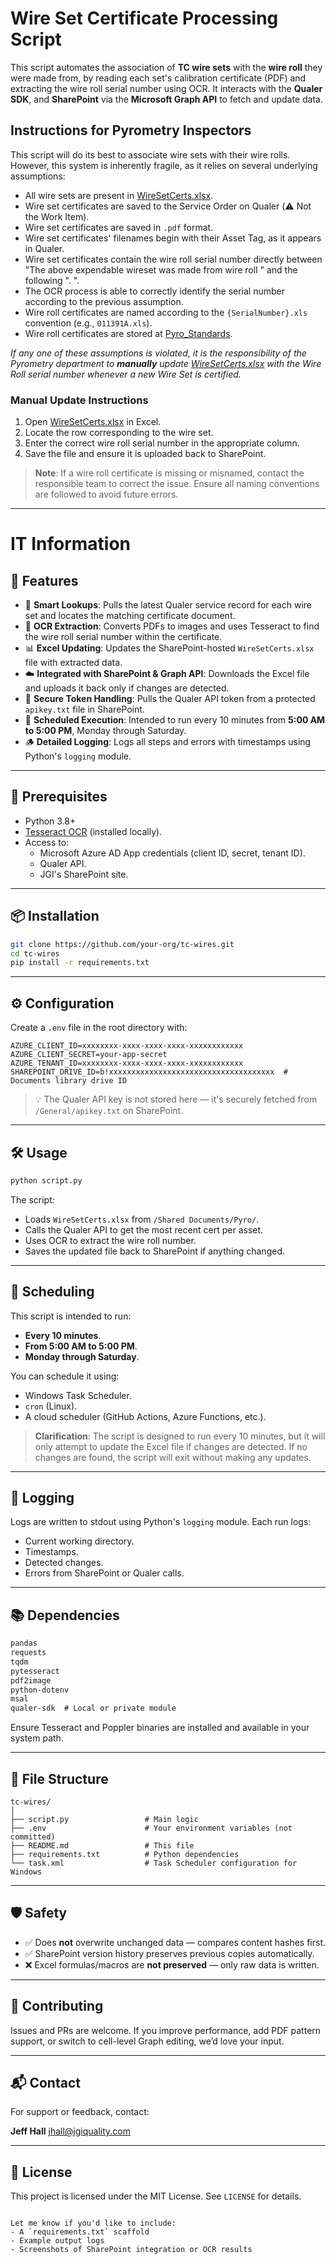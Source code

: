 # Wire Set Certificate Processing Script

This script automates the association of **TC wire sets** with the **wire roll** they were made from, by reading each set's calibration certificate (PDF) and extracting the wire roll serial number using OCR. It interacts with the **Qualer SDK**, and **SharePoint** via the **Microsoft Graph API** to fetch and update data.

## Instructions for Pyrometry Inspectors

This script will do its best to associate wire sets with their wire rolls. However, this system is inherently fragile, as it relies on several underlying assumptions:

+ All wire sets are present in [WireSetCerts.xlsx](https://jgiquality.sharepoint.com/:x:/s/JGI/Ed0TEK1rlx9EjiIk6tqYX7cBeNrpNLL4JyOxY30ts-qnZA?e=eeKWFF).
+ Wire set certificates are saved to the Service Order on Qualer (⚠️ Not the Work Item).
+ Wire set certificates are saved in `.pdf` format.
+ Wire set certificates' filenames begin with their Asset Tag, as it appears in Qualer.
+ Wire set certificates contain the wire roll serial number directly between "The above expendable wireset was made from wire roll " and the following ". ".
+ The OCR process is able to correctly identify the serial number according to the previous assumption.
+ Wire roll certificates are named according to the `{SerialNumber}.xls` convention (e.g., `011391A.xls`).
+ Wire roll certificates are stored at [Pyro_Standards](https://jgiquality.sharepoint.com/sites/JGI/Shared%20Documents/Pyro/Pyro_Standards/).

_If any one of these assumptions is violated, it is the responsibility of the Pyrometry department to **manually** update [WireSetCerts.xlsx](https://jgiquality.sharepoint.com/sites/JGI/Shared%20Documents/Pyro/WireSetCerts.xlsx) with the Wire Roll serial number whenever a new Wire Set is certified._

### Manual Update Instructions

1. Open [WireSetCerts.xlsx](https://jgiquality.sharepoint.com/sites/JGI/Shared%20Documents/Pyro/WireSetCerts.xlsx) in Excel.
2. Locate the row corresponding to the wire set.
3. Enter the correct wire roll serial number in the appropriate column.
4. Save the file and ensure it is uploaded back to SharePoint.

> **Note**: If a wire roll certificate is missing or misnamed, contact the responsible team to correct the issue. Ensure all naming conventions are followed to avoid future errors.

---

# IT Information

## 🚀 Features

- 🧠 **Smart Lookups**: Pulls the latest Qualer service record for each wire set and locates the matching certificate document.
- 🧾 **OCR Extraction**: Converts PDFs to images and uses Tesseract to find the wire roll serial number within the certificate.
- 📊 **Excel Updating**: Updates the SharePoint-hosted `WireSetCerts.xlsx` file with extracted data.
- ☁️ **Integrated with SharePoint & Graph API**: Downloads the Excel file and uploads it back only if changes are detected.
- 🔐 **Secure Token Handling**: Pulls the Qualer API token from a protected `apikey.txt` file in SharePoint.
- 🔁 **Scheduled Execution**: Intended to run every 10 minutes from **5:00 AM to 5:00 PM**, Monday through Saturday.
- 🪵 **Detailed Logging**: Logs all steps and errors with timestamps using Python's `logging` module.

---

## 🧱 Prerequisites

- Python 3.8+
- [Tesseract OCR](https://github.com/tesseract-ocr/tesseract) (installed locally).
- Access to:
  - Microsoft Azure AD App credentials (client ID, secret, tenant ID).
  - Qualer API.
  - JGI's SharePoint site.

---

## 📦 Installation

```bash
git clone https://github.com/your-org/tc-wires.git
cd tc-wires
pip install -r requirements.txt
````

---

## ⚙️ Configuration

Create a `.env` file in the root directory with:

```env
AZURE_CLIENT_ID=xxxxxxxx-xxxx-xxxx-xxxx-xxxxxxxxxxxx
AZURE_CLIENT_SECRET=your-app-secret
AZURE_TENANT_ID=xxxxxxxx-xxxx-xxxx-xxxx-xxxxxxxxxxxx
SHAREPOINT_DRIVE_ID=b!xxxxxxxxxxxxxxxxxxxxxxxxxxxxxxxxxxxxx  # Documents library drive ID
```

> 💡 The Qualer API key is not stored here — it's securely fetched from `/General/apikey.txt` on SharePoint.

---

## 🛠 Usage

```bash
python script.py
```

The script:

* Loads `WireSetCerts.xlsx` from `/Shared Documents/Pyro/`.
* Calls the Qualer API to get the most recent cert per asset.
* Uses OCR to extract the wire roll number.
* Saves the updated file back to SharePoint if anything changed.

---

## 🔄 Scheduling

This script is intended to run:

* **Every 10 minutes**.
* **From 5:00 AM to 5:00 PM**.
* **Monday through Saturday**.

You can schedule it using:

* Windows Task Scheduler.
* `cron` (Linux).
* A cloud scheduler (GitHub Actions, Azure Functions, etc.).

> **Clarification**: The script is designed to run every 10 minutes, but it will only attempt to update the Excel file if changes are detected. If no changes are found, the script will exit without making any updates.

---

## 📑 Logging

Logs are written to stdout using Python's `logging` module. Each run logs:

* Current working directory.
* Timestamps.
* Detected changes.
* Errors from SharePoint or Qualer calls.

---

## 📚 Dependencies

```txt
pandas
requests
tqdm
pytesseract
pdf2image
python-dotenv
msal
qualer-sdk  # Local or private module
```

Ensure Tesseract and Poppler binaries are installed and available in your system path.

---

## 📁 File Structure

```
tc-wires/
│
├── script.py                 # Main logic
├── .env                      # Your environment variables (not committed)
├── README.md                 # This file
├── requirements.txt          # Python dependencies
└── task.xml                  # Task Scheduler configuration for Windows
```

---

## 🛡️ Safety

* ✅ Does **not** overwrite unchanged data — compares content hashes first.
* ✅ SharePoint version history preserves previous copies automatically.
* ❌ Excel formulas/macros are **not preserved** — only raw data is written.

---

## 🤝 Contributing

Issues and PRs are welcome. If you improve performance, add PDF pattern support, or switch to cell-level Graph editing, we’d love your input.

---

## 📬 Contact

For support or feedback, contact:

**Jeff Hall**
[jhall@jgiquality.com](mailto:jhall@jgiquality.com)

---

## 📝 License

This project is licensed under the MIT License. See `LICENSE` for details.

```

Let me know if you'd like to include:
- A `requirements.txt` scaffold
- Example output logs
- Screenshots of SharePoint integration or OCR results
```
